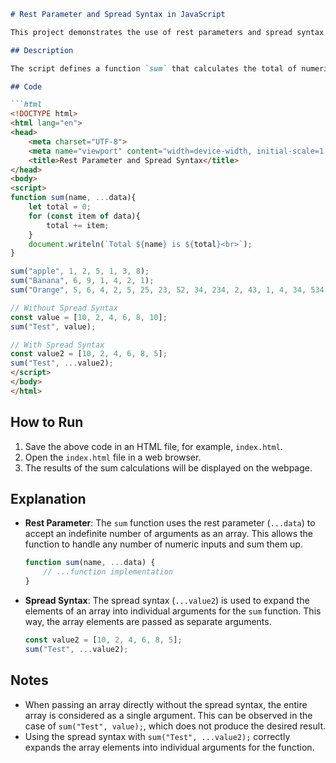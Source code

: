 ```markdown
# Rest Parameter and Spread Syntax in JavaScript

This project demonstrates the use of rest parameters and spread syntax in JavaScript to handle function arguments and array elements efficiently.

## Description

The script defines a function `sum` that calculates the total of numeric values passed to it. The function uses the rest parameter to accept a variable number of arguments and the spread syntax to expand an array into individual elements.

## Code

```html
<!DOCTYPE html>
<html lang="en">
<head>
    <meta charset="UTF-8">
    <meta name="viewport" content="width=device-width, initial-scale=1.0">
    <title>Rest Parameter and Spread Syntax</title>
</head>
<body>
<script>
function sum(name, ...data){
    let total = 0;
    for (const item of data){
        total += item;
    }
    document.writeln(`Total ${name} is ${total}<br>`);
}

sum("apple", 1, 2, 5, 1, 3, 8);
sum("Banana", 6, 9, 1, 4, 2, 1);
sum("Orange", 5, 6, 4, 2, 5, 25, 23, 52, 34, 234, 2, 43, 1, 4, 34, 534, 5, 435, 5, 34, 53, 4, 235, 23, 2, 33, 423, 42, 52, 2, 5, 45, 23, 43, 42, 34, 234);

// Without Spread Syntax
const value = [10, 2, 4, 6, 8, 10];
sum("Test", value);

// With Spread Syntax
const value2 = [10, 2, 4, 6, 8, 5];
sum("Test", ...value2);
</script>
</body>
</html>
```

## How to Run

1. Save the above code in an HTML file, for example, `index.html`.
2. Open the `index.html` file in a web browser.
3. The results of the sum calculations will be displayed on the webpage.

## Explanation

- **Rest Parameter**: The `sum` function uses the rest parameter (`...data`) to accept an indefinite number of arguments as an array. This allows the function to handle any number of numeric inputs and sum them up.
  
  ```javascript
  function sum(name, ...data) {
      // ...function implementation
  }
  ```

- **Spread Syntax**: The spread syntax (`...value2`) is used to expand the elements of an array into individual arguments for the `sum` function. This way, the array elements are passed as separate arguments.

  ```javascript
  const value2 = [10, 2, 4, 6, 8, 5];
  sum("Test", ...value2);
  ```

## Notes

- When passing an array directly without the spread syntax, the entire array is considered as a single argument. This can be observed in the case of `sum("Test", value);`, which does not produce the desired result.
- Using the spread syntax with `sum("Test", ...value2);` correctly expands the array elements into individual arguments for the function.
